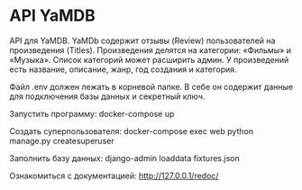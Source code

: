 # API YaMDB

API для YaMDB. YaMDb содержит отзывы (Review) пользователей на произведения (Titles). Произведения делятся на категории: «Фильмы» и «Музыка». Список категорий может расширить админ. У произведений есть название, описание, жанр, год создания и категория.

Файл .env должен лежать в корневой папке. В себе он содержит данные для подключения базы данных и секретный ключ. 

Запустить программу: docker-compose up

Создать суперпользователя: docker-compose exec web python manage.py createsuperuser

Заполнить базу данных: django-admin loaddata fixtures.json

Ознакомиться с документацией: http://127.0.0.1/redoc/